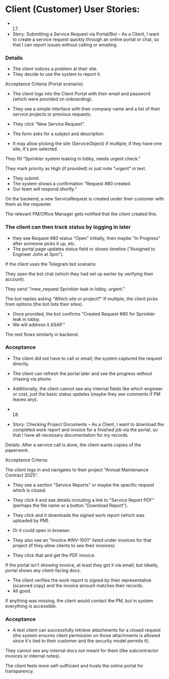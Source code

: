 # Client (Customer) User Stories:

- 17.
- Story: Submitting a Service Request via Portal/Bot – As a Client, I want to create a service request quickly through an online portal or chat, so that I can report issues without calling or emailing.

### Details

- The client notices a problem at their site.
- They decide to use the system to report it.

Acceptance Criteria (Portal scenario):

- The client logs into the Client Portal with their email and password (which were provided on onboarding).
- They see a simple interface with their company name and a list of their service projects or previous requests.

- They click "New Service Request".
- The form asks for a subject and description.
- It may allow picking the site (ServiceObject) if multiple; if they have one site, it's pre-selected.

They fill "Sprinkler system leaking in lobby, needs urgent check."

They mark priority as High (if provided) or just note "urgent" in text.

- They submit.
- The system shows a confirmation "Request #80 created.
- Our team will respond shortly."

On the backend, a new ServiceRequest is created under their customer with them as the requester.

The relevant PM/Office Manager gets notified that the client created this.

### The client can then track status by logging in later

- they see Request #80 status "Open" initially, then maybe "In Progress" after someone picks it up, etc.
- The portal page updates status field or shows timeline ("Assigned to Engineer John at 3pm").

If the client uses the Telegram bot scenario:

They open the bot chat (which they had set up earlier by verifying their account).

They send "/new_request Sprinkler leak in lobby, urgent."

The bot replies asking "Which site or project?" If multiple, the client picks from options (the bot lists their sites).

- Once provided, the bot confirms "Created Request #80 for Sprinkler leak in lobby.
- We will address it ASAP."

The rest flows similarly in backend.

### Acceptance

- The client did not have to call or email; the system captured the request directly.
- The client can refresh the portal later and see the progress without chasing via phone.

- Additionally, the client cannot see any internal fields like which engineer or cost, just the basic status updates (maybe they see comments if PM leaves any).

- 18.
- Story: Checking Project Documents – As a Client, I want to download the completed work report and invoice for a finished job via the portal, so that I have all necessary documentation for my records.

Details: After a service call is done, the client wants copies of the paperwork.

Acceptance Criteria:

The client logs in and navigates to their project "Annual Maintenance Contract 2025".

- They see a section "Service Reports" or maybe the specific request which is closed.
- They click it and see details including a link to "Service Report PDF" (perhaps the file name or a button "Download Report").

- They click and it downloads the signed work report (which was uploaded by PM).
- Or it could open in browser.

- They also see an "Invoice #INV-1001" listed under invoices for that project (if they allow clients to see their invoices).
- They click that and get the PDF invoice.

If the portal isn't showing invoice, at least they got it via email; but ideally, portal shows any client-facing docs.

- The client verifies the work report is signed by their representative (scanned copy) and the invoice amount matches their records.
- All good.

If anything was missing, the client would contact the PM, but in system everything is accessible.

### Acceptance

- A test client can successfully retrieve attachments for a closed request (the system ensures client permission on those attachments is allowed since it's tied to their customer and the security model permits it).

They cannot see any internal docs not meant for them (like subcontractor invoices or internal notes).

The client feels more self-sufficient and trusts the online portal for transparency.

